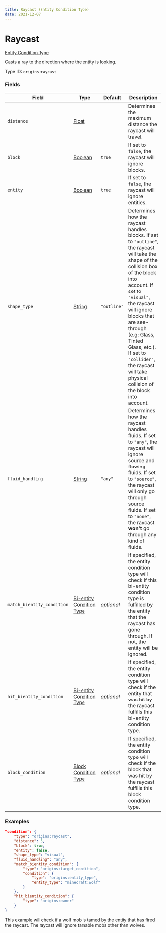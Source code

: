 ```yaml
---
title: Raycast (Entity Condition Type)
date: 2021-12-07
---
```


# Raycast

[Entity Condition Type](../entity_condition_types.md)

Casts a ray to the direction where the entity is looking.

Type ID: `origins:raycast`


### Fields

Field | Type | Default | Description
------|------|---------|------------
`distance` | [Float](../data_types/float.md) | | Determines the maximum distance the raycast will travel.
`block` | [Boolean](../data_types/boolean.md) | `true` | If set to `false`, the raycast will ignore blocks.
`entity` | [Boolean](../data_types/boolean.md) | `true` | If set to `false`, the raycast will ignore entities.
`shape_type` | [String](../data_types/string.md) | `"outline"` | Determines how the raycast handles blocks. If set to `"outline"`, the raycast will take the shape of the collision box of the block into account. If set to `"visual"`, the raycast will ignore blocks that are see-through (e.g: Glass, Tinted Glass, etc.). If set to `"collider"`, the raycast will take physical collision of the block into account.
`fluid_handling` | [String](../data_types/string.md) | `"any"` | Determines how the raycast handles fluids. If set to `"any"`, the raycast will ignore source and flowing fluids. If set to `"source"`, the raycast will only go through source fluids. If set to `"none"`, the raycast **won't** go through any kind of fluids.
`match_bientity_condition` | [Bi-entity Condition Type](../bientity_condition_types.md) | _optional_ | If specified, the entity condition type will check if this bi-entity condition type is fulfilled by the entity that the raycast has gone through. If not, the entity will be ignored.
`hit_bientity_condition` | [Bi-entity Condition Type](../bientity_condition_types.md) | _optional_ | If specified, the entity condition type will check if the entity that was hit by the raycast fulfills this bi-entity condition type.
`block_condition` | [Block Condition Type](../block_condition_types.md) | _optional_ | If specified, the entity condition type will check if the block that was hit by the raycast fulfills this block condition type.


### Examples

```json
"condition": {
    "type": "origins:raycast",
    "distance": 6,
    "block": true,
    "entity": false,
    "shape_type": "visual",
    "fluid_handling": "any",
    "match_bientity_condition": {
        "type": "origins:target_condition",
        "condition": {
            "type": "origins:entity_type",
            "entity_type": "minecraft:wolf"
        }
    },
    "hit_bientity_condition": {
        "type": "origins:owner"
    }
}
```

This example will check if a wolf mob is tamed by the entity that has fired the raycast. The raycast will ignore tamable mobs other than wolves.
